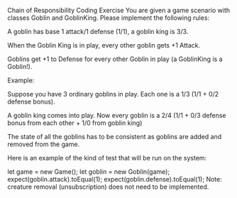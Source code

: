 
Chain of Responsibility Coding Exercise
You are given a game scenario with classes Goblin and GoblinKing. Please implement the following rules:

A goblin has base 1 attack/1 defense (1/1), a goblin king is 3/3.

When the Goblin King is in play, every other goblin gets +1 Attack.

Goblins get +1 to Defense for every other Goblin in play (a GoblinKing is a Goblin!).

Example:

Suppose you have 3 ordinary goblins in play. Each one is a 1/3 (1/1 + 0/2 defense bonus).

A goblin king comes into play. Now every goblin is a 2/4 (1/1 + 0/3 defense bonus from each other + 1/0 from goblin king)

The state of all the goblins has to be consistent as goblins are added and removed from the game.

Here is an example of the kind of test that will be run on the system:

let game = new Game();
let goblin = new Goblin(game);
expect(goblin.attack).toEqual(1);
expect(goblin.defense).toEqual(1);
Note: creature removal (unsubscription) does not need to be implemented.